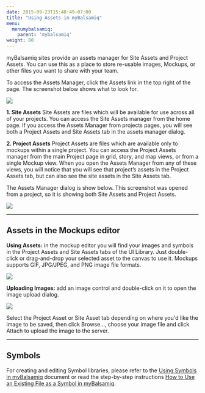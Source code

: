 ```yaml
---
date: 2015-09-23T15:48:49-07:00
title: "Using Assets in myBalsamiq"
menu:
  menumybalsamiq:
    parent: 'mybalsamiq'
weight: 80
---
```


myBalsamiq sites provide an assets manager for Site Assets and Project Assets. You can use this as a place to store re-usable images, Mockups, or other files you want to share with your team.

To access the Assets Manager, click the Assets link in the top right of the page. The screenshot below shows what to look for.

![](http://media.balsamiq.com/img/support/docs/myb/assets-menu.png)

**1\. Site Assets**
 Site Assets are files which will be available for use across all of your projects. You can access the Site Assets manager from the home page. If you access the Assets Manager from projects pages, you will see both a Project Assets and Site Assets tab in the assets manager dialog.

**2\. Project Assets**
 Project Assets are files which are available only to mockups within a single project. You can access the Project Assets manager from the main Project page in grid, story, and map views, or from a single Mockup view. When you open the Assets Manager from any of these views, you will notice that you will see that project’s assets in the Project Assets tab, but can also see the site assets in the Site Assets tab.

The Assets Manager dialog is show below. This screenshot was opened from a project, so it is showing both Site Assets and Project Assets.

![](http://media.balsamiq.com/img/support/docs/myb/assets.png)

* * *

## Assets in the Mockups editor

**Using Assets:** in the mockup editor you will find your images and symbols in the Project Assets and Site Assets tabs of the UI Library. Just double-click or drag-and-drop your selected asset to the canvas to use it. Mockups supports GIF, JPG/JPEG, and PNG image file formats.

![](http://media.balsamiq.com/img/support/docs/myb/useasset.png)

**Uploading Images:** add an image control and double-click on it to open the image upload dialog.

![](http://media.balsamiq.com/img/support/docs/myb/uploadasset.png)

Select the Project Asset or Site Asset tab depending on where you'd like the image to be saved, then click Browse..., choose your image file and click Attach to upload the image to the server.

* * *

## Symbols

For creating and editing Symbol libraries, please refer to the [Using Symbols in myBalsamiq](http://support.balsamiq.com/customer/portal/articles/229142) document or read the step-by-step instructions [How to Use an Existing File as a Symbol in myBalsamiq](http://support.balsamiq.com/customer/portal/articles/1311321).
